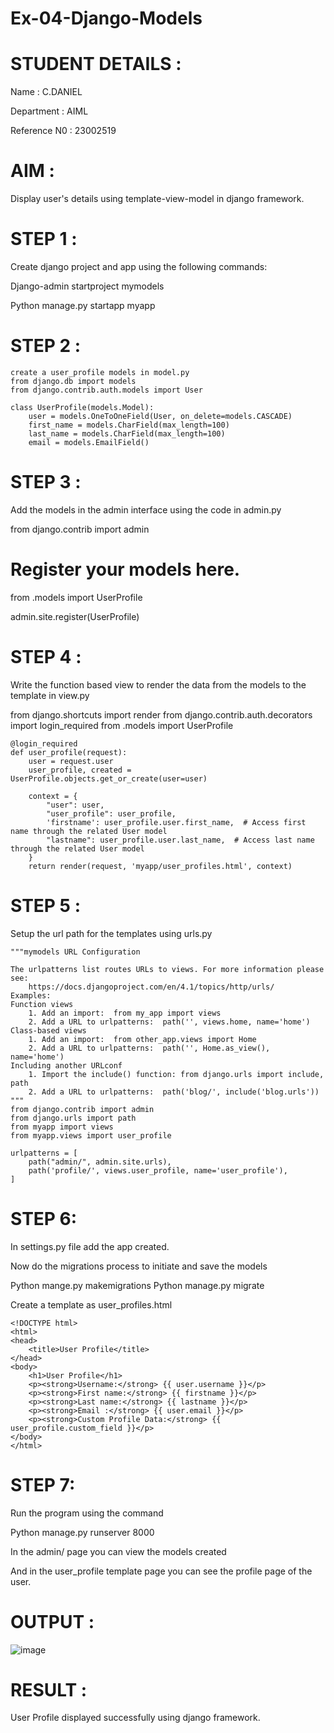 # Ex-04-Django-Models
# STUDENT DETAILS :
Name : C.DANIEL

Department : AIML

Reference N0 : 23002519
# AIM : 
Display user's details using template-view-model in django framework.
# STEP 1 :
Create django project and app using the following commands:

Django-admin startproject mymodels

Python manage.py startapp myapp
# STEP 2 :
```
create a user_profile models in model.py
from django.db import models
from django.contrib.auth.models import User

class UserProfile(models.Model):
    user = models.OneToOneField(User, on_delete=models.CASCADE)
    first_name = models.CharField(max_length=100)
    last_name = models.CharField(max_length=100)
    email = models.EmailField()
```
# STEP 3 :
Add the models in the admin interface using the code in admin.py

from django.contrib import admin

# Register your models here.
from .models import UserProfile

admin.site.register(UserProfile)

# STEP 4 :
Write the function based view to render the data from the models to the template in view.py

from django.shortcuts import render
from django.contrib.auth.decorators import login_required
from .models import UserProfile
```
@login_required
def user_profile(request):
    user = request.user
    user_profile, created = UserProfile.objects.get_or_create(user=user)

    context = {
        "user": user,
        "user_profile": user_profile,
        'firstname': user_profile.user.first_name,  # Access first name through the related User model
        "lastname": user_profile.user.last_name,  # Access last name through the related User model
    }
    return render(request, 'myapp/user_profiles.html', context)
```
 # STEP 5 :
Setup the url path for the templates using urls.py
```
"""mymodels URL Configuration

The urlpatterns list routes URLs to views. For more information please see:
    https://docs.djangoproject.com/en/4.1/topics/http/urls/
Examples:
Function views
    1. Add an import:  from my_app import views
    2. Add a URL to urlpatterns:  path('', views.home, name='home')
Class-based views
    1. Add an import:  from other_app.views import Home
    2. Add a URL to urlpatterns:  path('', Home.as_view(), name='home')
Including another URLconf
    1. Import the include() function: from django.urls import include, path
    2. Add a URL to urlpatterns:  path('blog/', include('blog.urls'))
"""
from django.contrib import admin
from django.urls import path
from myapp import views
from myapp.views import user_profile

urlpatterns = [
    path("admin/", admin.site.urls),
    path('profile/', views.user_profile, name='user_profile'),
]
```
# STEP 6:
In settings.py file add the app created.

Now do the migrations process to initiate and save the models

Python mange.py makemigrations
Python manage.py migrate

Create a template as user_profiles.html
```
<!DOCTYPE html>
<html>
<head>
    <title>User Profile</title>
</head>
<body>
    <h1>User Profile</h1>
    <p><strong>Username:</strong> {{ user.username }}</p>
    <p><strong>First name:</strong> {{ firstname }}</p>
    <p><strong>Last name:</strong> {{ lastname }}</p>
    <p><strong>Email :</strong> {{ user.email }}</p>
    <p><strong>Custom Profile Data:</strong> {{ user_profile.custom_field }}</p>
</body>
</html>
```
# STEP 7:
Run the program using the command

Python manage.py runserver 8000

In the admin/ page you can view the models created

And  in the user_profile template page you can see the profile page of the user.

# OUTPUT : 
![image](https://github.com/Daniel-christal/ODD2023-WT-Ex-04-Django-Models/assets/145742847/39a19008-ef49-44f5-8f52-638b5601fbae)


# RESULT : 
User Profile displayed successfully using django framework.
